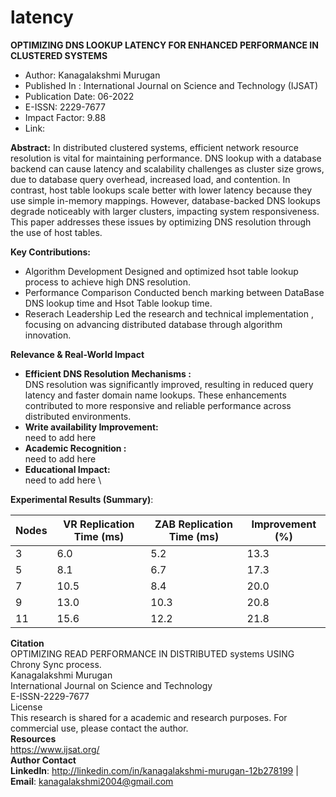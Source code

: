# latency

**OPTIMIZING DNS LOOKUP LATENCY FOR ENHANCED PERFORMANCE IN CLUSTERED SYSTEMS**
* Author: Kanagalakshmi Murugan
* Published In : International Journal on Science and Technology (IJSAT)
* Publication Date: 06-2022
* E-ISSN: 2229-7677
* Impact Factor: 9.88
* Link:

**Abstract:**
In distributed clustered systems, efficient network resource resolution is vital for maintaining performance. DNS lookup with a database backend can cause latency and scalability challenges as cluster size grows, due to database query overhead, increased load, and contention. In contrast, host table lookups scale better with lower latency because they use simple in-memory mappings. However, database-backed DNS lookups degrade noticeably with larger clusters, impacting system responsiveness. This paper addresses these issues by optimizing DNS resolution through the use of host tables.

**Key Contributions:**
* Algorithm Development
  Designed and optimized hsot table lookup process to achieve high DNS resolution.
* Performance Comparison
  Conducted bench marking between DataBase DNS lookup time and Hsot Table lookup time.
* Reserach Leadership
  Led the research and technical implementation , focusing on advancing distributed database through algorithm innovation.

**Relevance & Real-World Impact**

* **Efficient DNS Resolution Mechanisms :**\
    DNS resolution was significantly improved, resulting in reduced query latency and faster domain name lookups. These enhancements contributed to more responsive and reliable performance across distributed environments.
* **Write availability Improvement:** \
    need to add here
* **Academic Recognition :** \
    need to add here
* **Educational Impact:** \
    need to add here \

**Experimental Results (Summary)**:

  | Nodes | VR Replication Time (ms) | ZAB Replication Time (ms) | Improvement (%) |
  |-------|--------------------------| --------------------------| ----------------|
  | 3     | 6.0                      | 5.2                       | 13.3            |
  | 5     | 8.1                      | 6.7                       | 17.3            |
  | 7     | 10.5                     | 8.4                       | 20.0            |
  | 9     | 13.0                     | 10.3                      | 20.8            |
  | 11    | 15.6                     | 12.2                      | 21.8            |

**Citation** \
OPTIMIZING READ PERFORMANCE IN DISTRIBUTED systems USING Chrony Sync process. \
Kanagalakshmi Murugan \
International Journal on Science and Technology \
E-ISSN-2229-7677 \
License \
This research is shared for a academic and research purposes. For commercial use, please contact the author.\
**Resources** \
https://www.ijsat.org/ \
**Author Contact** \
**LinkedIn**: http://linkedin.com/in/kanagalakshmi-murugan-12b278199 | **Email**: kanagalakshmi2004@gmail.com
